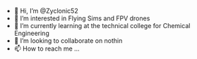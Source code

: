 - 👋 Hi, I’m @Zyclonic52
- 👀 I’m interested in Flying Sims and FPV drones
- 🌱 I’m currently learning at the technical college for Chemical Engineering
- 💞️ I’m looking to collaborate on nothin
- 📫 How to reach me ...

<!---
Zyclonic52/Zyclonic52 is a ✨ special ✨ repository because its `README.md` (this file) appears on your GitHub profile.
You can click the Preview link to take a look at your changes.
--->
